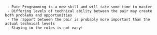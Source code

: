 
     - Pair Programming is a new skill and will take some time to master
     - Differing levels of technical ability between the pair may create both problems and opportunities
     - The rapport between the pair is probably more important than the actual technical levels
     - Staying in the roles is not easy!
